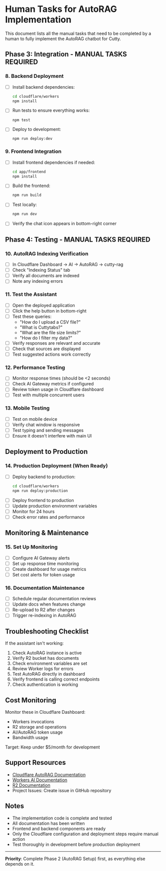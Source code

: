 # Human Tasks for AutoRAG Implementation

This document lists all the manual tasks that need to be completed by a human to fully implement the AutoRAG chatbot for Cutty.

## Phase 3: Integration - MANUAL TASKS REQUIRED

### 8. Backend Deployment
- [ ] Install backend dependencies:
  ```bash
  cd cloudflare/workers
  npm install
  ```
- [ ] Run tests to ensure everything works:
  ```bash
  npm test
  ```
- [ ] Deploy to development:
  ```bash
  npm run deploy:dev
  ```

### 9. Frontend Integration
- [ ] Install frontend dependencies if needed:
  ```bash
  cd app/frontend
  npm install
  ```
- [ ] Build the frontend:
  ```bash
  npm run build
  ```
- [ ] Test locally:
  ```bash
  npm run dev
  ```
- [ ] Verify the chat icon appears in bottom-right corner

## Phase 4: Testing - MANUAL TASKS REQUIRED

### 10. AutoRAG Indexing Verification
- [ ] In Cloudflare Dashboard → AI → AutoRAG → cutty-rag
- [ ] Check "Indexing Status" tab
- [ ] Verify all documents are indexed
- [ ] Note any indexing errors

### 11. Test the Assistant
- [ ] Open the deployed application
- [ ] Click the help button in bottom-right
- [ ] Test these queries:
  - "How do I upload a CSV file?"
  - "What is Cuttytabs?"
  - "What are the file size limits?"
  - "How do I filter my data?"
- [ ] Verify responses are relevant and accurate
- [ ] Check that sources are displayed
- [ ] Test suggested actions work correctly

### 12. Performance Testing
- [ ] Monitor response times (should be <2 seconds)
- [ ] Check AI Gateway metrics if configured
- [ ] Review token usage in Cloudflare dashboard
- [ ] Test with multiple concurrent users

### 13. Mobile Testing
- [ ] Test on mobile device
- [ ] Verify chat window is responsive
- [ ] Test typing and sending messages
- [ ] Ensure it doesn't interfere with main UI

## Deployment to Production

### 14. Production Deployment (When Ready)
- [ ] Deploy backend to production:
  ```bash
  cd cloudflare/workers
  npm run deploy:production
  ```
- [ ] Deploy frontend to production
- [ ] Update production environment variables
- [ ] Monitor for 24 hours
- [ ] Check error rates and performance

## Monitoring & Maintenance

### 15. Set Up Monitoring
- [ ] Configure AI Gateway alerts
- [ ] Set up response time monitoring
- [ ] Create dashboard for usage metrics
- [ ] Set cost alerts for token usage

### 16. Documentation Maintenance
- [ ] Schedule regular documentation reviews
- [ ] Update docs when features change
- [ ] Re-upload to R2 after changes
- [ ] Trigger re-indexing in AutoRAG

## Troubleshooting Checklist

If the assistant isn't working:
1. Check AutoRAG instance is active
2. Verify R2 bucket has documents
3. Check environment variables are set
4. Review Worker logs for errors
5. Test AutoRAG directly in dashboard
6. Verify frontend is calling correct endpoints
7. Check authentication is working

## Cost Monitoring

Monitor these in Cloudflare Dashboard:
- Workers invocations
- R2 storage and operations
- AI/AutoRAG token usage
- Bandwidth usage

Target: Keep under $5/month for development

## Support Resources

- [Cloudflare AutoRAG Documentation](https://developers.cloudflare.com/workers-ai/ai-gateway/autorag/)
- [Workers AI Documentation](https://developers.cloudflare.com/workers-ai/)
- [R2 Documentation](https://developers.cloudflare.com/r2/)
- Project Issues: Create issue in GitHub repository

## Notes

- The implementation code is complete and tested
- All documentation has been written
- Frontend and backend components are ready
- Only the Cloudflare configuration and deployment steps require manual action
- Test thoroughly in development before production deployment

---

**Priority**: Complete Phase 2 (AutoRAG Setup) first, as everything else depends on it.
